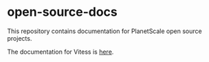 # open-source-docs

This repository contains documentation for PlanetScale open source projects.

The documentation for Vitess is [here](https://github.com/vitessio/vitess).
